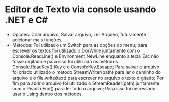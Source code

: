 # Editor de Texto via console usando .NET e C#

- Opções: Criar arquivo, Salvar arquivo, Ler Arquivo, futuramente adicionar mais funções
- Métodos: Foi utilizado um Switch para as opções do menu; para escrever os textos foi utilizado o Do/While
juntamente com o Console.ReadLine() e Environment.NewLine enquanto a tecla Esc não fosse digitado e para isso
foi utilizado os métodos Console.ReadKey().Key e o ConsoleKey.Escape;
Para salvar o arquivo foi criado utilizado o método StreamWriter(path) para ler o caminho do arquivo e o file.write(text)
para escrever no arquivo o texto digitado; Por fim para abrir o arquivo foi utilizado o StreamReader(path) juntamente com
o ReadToEnd() para ler todo o arquivo; Para isso foi necessário usar o using dentro dos métodos.
